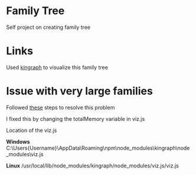 # Family Tree
Self project on creating family tree

# Links
Used [kingraph](https://github.com/rstacruz/kingraph) to visualize this family tree

# Issue with very large families
Followed [these](https://github.com/rstacruz/kingraph/issues/6) steps to resolve this problem

I fixed this by changing the totalMemory variable in viz.js

Location of the viz.js

**Windows** C:\Users\{Username}\AppData\Roaming\npm\node_modules\kingraph\node_modules\viz.js

**Linux** /usr/local/lib/node_modules/kingraph/node_modules/viz.js/viz.js
